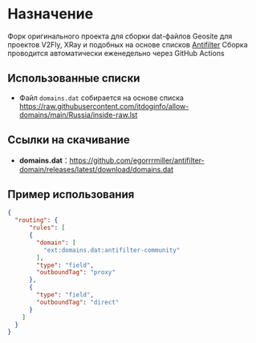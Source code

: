 # Назначение

Форк оригинального проекта для сборки dat-файлов Geosite для проектов V2Fly, XRay и подобных на основе списков [Antifilter](https://github.com/itdoginfo/allow-domains)
Сборка проводится автоматически еженедельно через GitHub Actions

## Использованные списки
- Файл ```domains.dat``` собирается на основе списка <https://raw.githubusercontent.com/itdoginfo/allow-domains/main/Russia/inside-raw.lst>

## Ссылки на скачивание

- **domains.dat**：<https://github.com/egorrrmiller/antifilter-domain/releases/latest/download/domains.dat>

## Пример использования

```json
{
  "routing": {
      "rules": [
      {
        "domain": [
          "ext:domains.dat:antifilter-community"
        ],
        "type": "field",
        "outboundTag": "proxy"
      },
      {
        "type": "field",
        "outboundTag": "direct"
      }
    ]
  }
}
```
